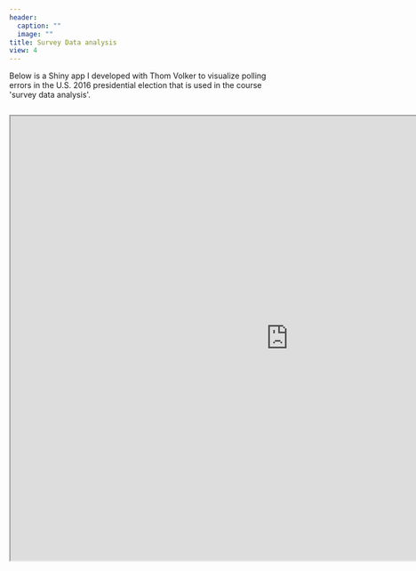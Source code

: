 ```yaml
---
header:
  caption: ""
  image: ""
title: Survey Data analysis
view: 4
---
```


Below is a Shiny app I developed with Thom Volker to visualize polling errors in the U.S. 2016 presidential election that is used in the course 'survey data analysis'.

```{r setup, include=FALSE}
```

<iframe src="https://utrecht-university.shinyapps.io/SDA_shinyelectionbias/" width=1000 height=800> </iframe>
